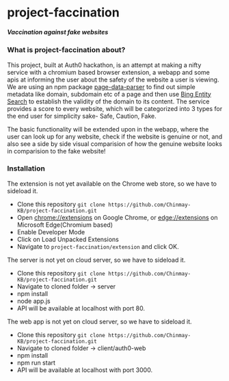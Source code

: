 # project-faccination
##### Vaccination against fake websites
&NewLine;
### What is project-faccination about?
This project, built at Auth0 hackathon, is an attempt at making a nifty service with a chromium based browser extension, a webapp and some apis at informing the user about the safety of the website a user is viewing. We are using an npm package [page-data-parser](https://www.npmjs.com/package/page-metadata-parser) to find out simple metadata like domain, subdomain etc of a page and then use [Bing Entity Search](https://azure.microsoft.com/en-in/services/cognitive-services/bing-entity-search-api/) to establish the validity of the domain to its content.
The service provides a score to every website, which will be categorized into 3 types for the end user for simplicity sake- Safe, Caution, Fake.

The basic functionality will be extended upon in the webapp, where the user can look up for any website, check if the website is genuine or not, and also see a side by side visual comparision of how the genuine website looks in comparision to the fake website!

### Installation
The extension is not yet available on the Chrome web store, so we have to sideload it.
* Clone this repository `git clone https://github.com/Chinmay-KB/project-faccination.git`
* Open [chrome://extensions](chrome://extensions) on Google Chrome, or [edge://extensions](edge://extensions) on Microsoft Edge(Chromium based)
* Enable Developer Mode
* Click on Load Unpacked Extensions
* Navigate to `project-faccination/extension` and click OK.

The server is not yet on cloud server, so we have to sideload it.
* Clone this repository `git clone https://github.com/Chinmay-KB/project-faccination.git`
* Navigate to cloned folder -> server
* npm install
* node app.js
* API will be available at localhost with port 80.

The web app is not yet on cloud server, so we have to sideload it.
* Clone this repository `git clone https://github.com/Chinmay-KB/project-faccination.git`
* Navigate to cloned folder -> client/auth0-web
* npm install
* npm run start
* API will be available at localhost with port 3000.
